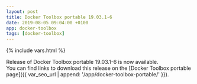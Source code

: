 ```yaml
---
layout: post
title: Docker Toolbox portable 19.03.1-6
date: 2019-08-05 09:04:00 +0100
app: docker-toolbox
tags: [docker-toolbox]
---
```

{% include vars.html %}

Release of Docker Toolbox portable 19.03.1-6 is now available.<br />
You can find links to download this release on the [Docker Toolbox portable page]({{ var_seo_url | append: '/app/docker-toolbox-portable/' }}).
